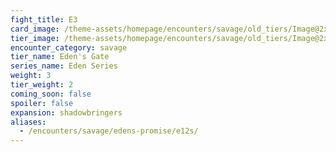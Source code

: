 ```yaml
---
fight_title: E3
card_image: /theme-assets/homepage/encounters/savage/old_tiers/Image@2x.png
tier_image: /theme-assets/homepage/encounters/savage/old_tiers/Image@2x.png
encounter_category: savage
tier_name: Eden's Gate
series_name: Eden Series
weight: 3
tier_weight: 2
coming_soon: false
spoiler: false
expansion: shadowbringers
aliases:
  - /encounters/savage/edens-promise/e12s/
---
```


